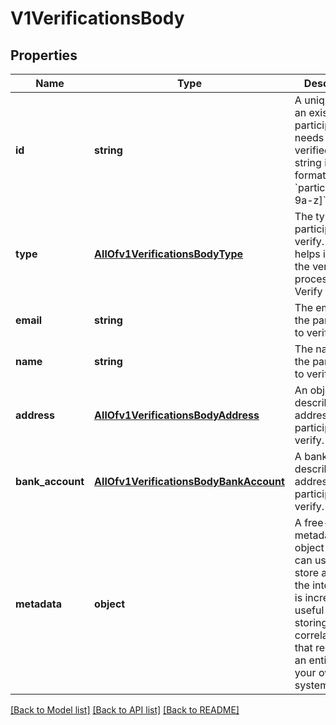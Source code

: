 # V1VerificationsBody

## Properties
Name | Type | Description | Notes
------------ | ------------- | ------------- | -------------
**id** | **string** | A unique ID of an existing participant that needs to be verified.  A string in the format: &#x60;participant_[0-9a-z]&#x60; | [optional] 
**type** | [**AllOfv1VerificationsBodyType**](AllOfv1VerificationsBodyType.md) | The type of participant to verify. This helps inform the verification process in the Verify UI. | [optional] 
**email** | **string** | The email of the participant to verify. | [optional] 
**name** | **string** | The name of the participant to verify. | [optional] 
**address** | [**AllOfv1VerificationsBodyAddress**](AllOfv1VerificationsBodyAddress.md) | An object describing the address of the participant to verify. | [optional] 
**bank_account** | [**AllOfv1VerificationsBodyBankAccount**](AllOfv1VerificationsBodyBankAccount.md) | A bank account describing the address of the participant to verify. | [optional] 
**metadata** | **object** | A free-form metadata object that you can use to store against the intent. This is incredibly useful for storing a correlation ID that relates to an entity on your own system. | [optional] 

[[Back to Model list]](../../README.md#documentation-for-models) [[Back to API list]](../../README.md#documentation-for-api-endpoints) [[Back to README]](../../README.md)

